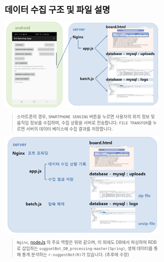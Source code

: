 # 데이터 수집 구조 및 파일 설명

![데이터 수집 구조](./ReadMeImage/multiSensing-Structure.PNG)

> 스마트폰의 경우,  `SMARTPHONE SENSING` 버튼을 누르면 사용자의 위치 정보 및 움직임 정보를 수집하며, 수집 상황을 서버로 전송합니다. `FILE TRANSFER`를 누르면 서버의 데이터 베이스에 수집 결과를 저장합니다.

![서버 구조 및 역할](./ReadMeImage/Server-Structure.PNG)

> `Nginx`, [nodeJs](https://github.com/YouJuwon/biometric-data-acquisition-framework/tree/master/analysisCode/nodeJs/app) 의 주요 역할은 위와 같으며, 이 외에도 DB에서 파싱하여 RDB로 삽입하는 `suggsetBot_DB_processing-master(Spring)`, 생체 데이터를 통해 통계 분석하는 `r-suggestBot(R)`가 있습니다. (추후에 수정)

